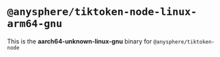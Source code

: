 # `@anysphere/tiktoken-node-linux-arm64-gnu`

This is the **aarch64-unknown-linux-gnu** binary for `@anysphere/tiktoken-node`
